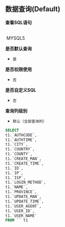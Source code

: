 ## 数据查询(Default) <!-- {docsify-ignore-all} -->



<p class="panel-title"><b>查看SQL语句</b></p>
<br>

<el-row>
&nbsp;<el-tag @click="MYSQL5 = true">MYSQL5</el-tag>
</el-row>

<br>
<p class="panel-title"><b>是否默认查询</b></p>

* `是`

<p class="panel-title"><b>是否权限使用</b></p>

* `否`

<p class="panel-title"><b>是否自定义SQL</b></p>

* `否`

<p class="panel-title"><b>查询列级别</b></p>

* `默认（全部查询列）`






<el-dialog v-model="MYSQL5" title="MYSQL5">

```sql
SELECT
t1.`AUTHCODE`,
t1.`AUTHTIME`,
t1.`CITY`,
t1.`COUNTRY`,
t1.`COUNTY`,
t1.`CREATE_MAN`,
t1.`CREATE_TIME`,
t1.`ID`,
t1.`IP`,
t1.`ISP`,
t1.`LOGIN_METHOD`,
t1.`NAME`,
t1.`PROVINCE`,
t1.`UPDATE_MAN`,
t1.`UPDATE_TIME`,
t1.`USER_AGENT`,
t1.`USER_ID`,
t1.`USER_NAME`
FROM `` t1 


```

</el-dialog>

<script>
 const { createApp } = Vue
  createApp({
    data() {
      return {
                MYSQL5 : false
        
      }
    },
    methods: {
    }
  }).use(ElementPlus).mount('#app')
</script>